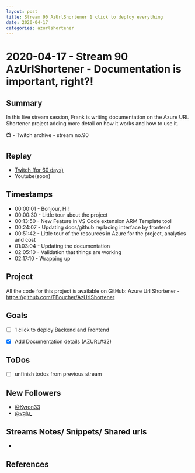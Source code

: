 ```yaml
---
layout: post
title: Stream 90 AzUrlShortener 1 click to deploy everything
date: 2020-04-17
categories: azurlshortener
---
```



# 2020-04-17 - Stream 90 AzUrlShortener - Documentation is important, right?! 

## Summary

In this live stream session, Frank is writing documentation on the Azure URL Shortener project adding more detail on how it works and how to use it.

📺 - Twitch archive - stream no.90

## Replay


- [Twitch (for 60 days)](https://www.twitch.tv/videos/)
- Youtube(soon)


## Timestamps


- 00:00:01 - Bonjour, Hi!
- 00:00:30 - Little tour about the project
- 00:13:50 - New Feature in VS Code extension ARM Template tool
- 00:24:07 - Updating docs/github replacing interface by frontend
- 00:51:42 - Little tour of the resources in Azure for the project, analytics and cost
- 01:03:04 - Updating the documentation 
- 02:05:10 - Validation that things are working
- 02:17:10 - Wrapping up


Project
-------

All the code for this project is available on GitHub: Azure Url Shortener - https://github.com/FBoucher/AzUrlShortener



Goals
-----

- [ ] 1 click to deploy Backend and Frontend
- [x] Add Documentation details (AZURL#32)



ToDos
-----
- [ ] unfinish todos from previous stream


New Followers
-------------

- [@Kyron33](https://www.twitch.tv/Kyron33)
- [@vglu_](https://www.twitch.tv/vglu_)



Streams Notes/ Snippets/ Shared urls
-----------------------------------

- 


References
----------

